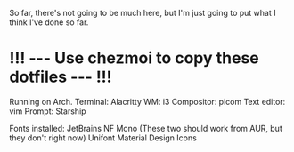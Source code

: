So far, there's not going to be much here, but I'm just going to put what I
think I've done so far.

# !!! --- Use chezmoi to copy these dotfiles --- !!!


Running on Arch.
Terminal: Alacritty
WM: i3
Compositor: picom
Text editor: vim
Prompt: Starship

Fonts installed: JetBrains NF Mono
(These two should work from AUR, but they don't right now)
Unifont
Material Design Icons
